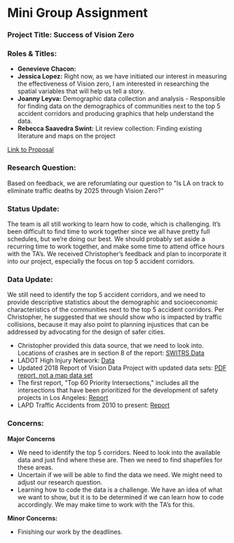 # Mini Group Assignment
### Project Title: Success of Vision Zero 
### **Roles & Titles:** 

+ **Genevieve Chacon:** 
+ **Jessica Lopez:** Right now, as we have initiated our interest in measuring the effectiveness of Vision zero, I am interested in researching the spatial variables that will help us tell a story.
+ **Joanny Leyva:** Demographic data collection and analysis - Responsible for finding data on the demographics of communities next to the top 5 accident corridors and producing graphics that help understand the data. 
+ **Rebecca Saavedra Swint:** Lit review collection: Finding existing literature and maps on the project 

[Link to Proposal](https://github.com/joannyl/up221-RJJG/blob/main/Group%20Assignments/readme.md)

### **Research Question:**
Based on feedback, we are reforumlating our question to "Is LA on track to eliminate traffic deaths by 2025 through Vision Zero?" 

### **Status Update:** 
The team is all still working to learn how to code, which is challenging. It’s been difficult to find time to work together since we all have pretty full schedules, but we’re doing our best. We should probably set aside a recurring time to work together, and make some time to attend office hours with the TA’s. We received Christopher’s feedback and plan to incorporate it into our project, especially the focus on top 5 accident corridors. 

### **Data Update:**
We still need to identify the top 5 accident corridors, and we need to provide descriptive statistics about the demographic and socioeconomic characteristics of the communities next to the top 5 accident corridors. Per Christopher, he suggested that we should show who is impacted by traffic collisions, because it may also point to planning injustices that can be addressed by advocating for the design of safer cities. 

+ Christopher provided this data source, that we need to look into. Locations of crashes are in section 8 of the report: [SWITRS Data](https://tims.berkeley.edu/tools/query/) 
+ LADOT High Injury Network: [Data](https://ladotlivablestreets.org/news/HIN-update)
+ Updated 2018 Report of Vision Data Project with updated data sets: [PDF report, not a map data set](https://ladotlivablestreets-cms.org/uploads/d704aa3913e440d5ab4cb91930e902d4.pdf)
+ The first report, "Top 60 Priority Intersections," includes all the intersections that have been prioritized for the development of safety projects in Los Angeles: [Report](https://geohub.lacity.org/datasets/ladot::top-60-priority-intersections/about)
+ LAPD Traffic Accidents from 2010 to present: [Report](https://data.lacity.org/Public-Safety/Traffic-Collision-Data-from-2010-to-Present/d5tf-ez2w)

### **Concerns:**
**Major Concerns** 
+ We need to identify the top 5 corridors. Need to look into the available data and just find where these are. Then we need to find shapefiles for these areas. 
+ Uncertain if we will be able to find the data we need. We might need to adjust our research question. 
+ Learning how to code the data is a challenge. We have an idea of what we want to show, but it is to be determined if we can learn how to code accordingly. We may make time to work with the TA’s for this. 

**Minor Concerns:**
+ Finishing our work by the deadlines. 
